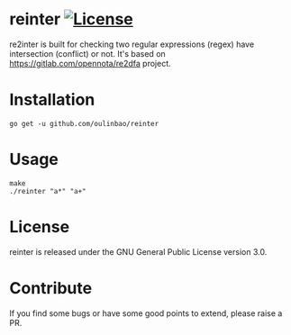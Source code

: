 reinter [![License](http://img.shields.io/:license-gpl3-blue.svg)](http://www.gnu.org/licenses/gpl-3.0.html)
===

re2inter is built for checking two regular expressions (regex) have intersection (conflict) or not.
It's based on https://gitlab.com/opennota/re2dfa project.

# Installation

    go get -u github.com/oulinbao/reinter

# Usage

    make
    ./reinter "a*" "a+"

# License

reinter is released under the GNU General Public License version 3.0.

# Contribute
If you find some bugs or have some good points to extend, please raise a PR. 